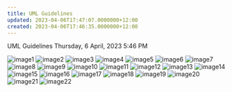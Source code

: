 ```yaml
---
title: UML Guidelines
updated: 2023-04-06T17:47:07.0000000+12:00
created: 2023-04-06T17:46:35.0000000+12:00
---
```


UML Guidelines
Thursday, 6 April, 2023
5:46 PM

![image1](../../../../resources/e2f9b136ad83418c8b423533a2bec70a.png)
![image2](../../../../resources/6ae06b2d0d5643f8a8ae131596a7bcad.png)
![image3](../../../../resources/74b69d7bcf8c41449e295db2677754d6.png)
![image4](../../../../resources/59e924fc7e234d71936ab5d950ad5268.png)
![image5](../../../../resources/b1382d2faba5479199c0251815d8dd25.png)
![image6](../../../../resources/0102750c8b834e47bd5974077e546191.png)
![image7](../../../../resources/824bb1b70df749b2af5bf94e863da63d.png)
![image8](../../../../resources/cd8e064b87e04ec48dc89623f50465fe.png)
![image9](../../../../resources/84f6d9bd2567483f81c4a72c470d37c1.png)
![image10](../../../../resources/b46073098c3545a29ba5baad8083709a.png)
![image11](../../../../resources/b9b76840796a47a2b46587847faae6f3.png)
![image12](../../../../resources/70db047c4ee14bda9ca23cb75712fdb6.png)
![image13](../../../../resources/9c63636c7d574540941ff88e014c94ab.png)
![image14](../../../../resources/8e01406d1361423c87eb6e0bce5f8088.png)
![image15](../../../../resources/762efeb0f76e4c53966a888dbb925cae.png)
![image16](../../../../resources/87d8ac4969424fa49bf76d86f0be8693.png)
![image17](../../../../resources/4ab5df412bbe4dc78a745c9e3b6b400d.png)
![image18](../../../../resources/f50eddc7483f44dd890c9ab09a6f330a.png)
![image19](../../../../resources/e5c34518446a4bf4a9996d2bff17bc3f.png)
![image20](../../../../resources/610e1d868a6d4237bb2814267a19bdc8.png)
![image21](../../../../resources/fd4cd2a7ab11496697842499bf8dd0d8.png)
![image22](../../../../resources/837eefbb6e8a40bb9153f229f853db2a.png)
